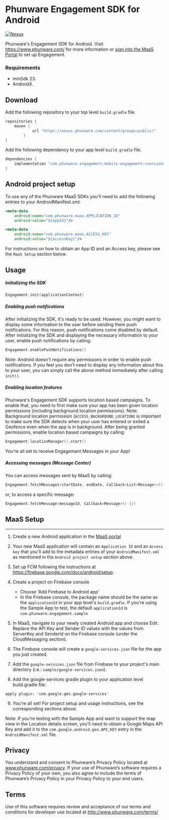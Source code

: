 # Phunware Engagement SDK for Android

[![Nexus](https://img.shields.io/nexus/r/com.phunware.engagement/mobile-engagement?color=brightgreen&server=https%3A%2F%2Fnexus.phunware.com)](https://nexus.phunware.com/content/groups/public/com/phunware/engagement/mobile-engagement/)

Phunware's Engagement SDK for Android. Visit https://www.phunware.com/ for more information or [sign into the MaaS Portal](http://maas.phunware.com/) to set up Engagement.

### Requirements
* minSdk 23.
* AndroidX.

## Download
Add the following repository to your top level `build.gradle` file.
```groovy
repositories {
    maven {
            url "https://nexus.phunware.com/content/groups/public/"
        }
}
```

Add the following dependency to your app level `build.gradle` file.
```groovy
dependencies {
    implementation "com.phunware.engagement:mobile-engagement:<version>"
}
```

## Android project setup
To use any of the Phunware MaaS SDKs you'll need to add the following entries to your AndroidManifest.xml:

``` xml
<meta-data
    android:name="com.phunware.maas.APPLICATION_ID"
    android:value="${appId}"/>

<meta-data
    android:name="com.phunware.maas.ACCESS_KEY"
    android:value="${accessKey}"/>
```

For instructions on how to obtain an App ID and an Access key, please see the `MaaS Setup` section below.

## Usage
##### Initializing the SDK

```kotlin
Engagement.init(applicationContext)
```

##### Enabling push notifications
After initializing the SDK, it's ready to be used. However, you might want to display some information to the user before sending them push notifications.
For this reason, push notifications come disabled by default. After initializing the SDK and displaying the necessary information to your user, enable push notifications by calling:

```kotlin
Engagement.enablePushNotifications()
```

Note: Android doesn't require any permissions in order to enable push notifications. If you feel you don't need to display any information about this to your user, you can simply call the above method immediately after calling `init()`.

##### Enabling location features
Phunware's Engagement SDK supports location based campaigns. To enable that, you need to first make sure your app has been given location permissions (including background location permissions).
Note: Background location permission (`ACCESS_BACKGROUND_LOCATION`) is important to make sure the SDK detects when your user has entered or exited a Geofence even when the app is in background.
After being granted permissions, enable location based campaigns by calling:

```kotlin
Engagement.locationManager().start()
```

You're all set to receive Engagement Messages in your App!

##### Accessing messages (Message Center)
You can access messages sent by MaaS by calling:

```kotlin
Engagement.fetchMessages(startDate, endDate, Callback<List<Message>>())
```

or, to access a specific message:

```kotlin
Engagement.fetchMessage(messageId, Callback<Message>() {})
```

## MaaS Setup
-------
1. Create a new Android application in the [MaaS portal](https://maas.phunware.com/)
2. Your new MaaS application will contain an `Application ID` and an `Access key` that you'll add to the metadata entries of your `AndroidManifest.xml` as mentioned in the `Android project setup` section above.
3. Set up FCM following the instructions at https://firebase.google.com/docs/android/setup.
4. Create a project on Firebase console

    - Choose 'Add Firebase to Android app'
    - In the Firebase console, the package name should be the same as the `applicationId` in your app level's `build.gradle`.  If you're using the Sample App to test, the default `applicationId` is `com.phunware.engagement.sample`

5. In MaaS, navigate to your newly created Android app and choose Edit. Replace the API Key and Sender ID values with the values from ServerKey and SenderId on the Firebase console (under the CloudMessaging section).
6. The Firebase console will create a `google-services.json` file for the app you just created.
7. Add the `google-services.json` file from Firebase to your project's main directory (i.e.: `sample/google-services.json`).
8. Add the google-services gradle plugin to your application level build.gradle file:

  `apply plugin: 'com.google.gms.google-services'`

9. You're all set! For project setup and usage instructions, see the corresponding sections above.

Note: If you're testing with the Sample App and want to support the map view in the Location details screen, you'll need to obtain a Google Maps API Key and add it to the `com.google.android.geo.API_KEY` entry in the `AndroidManifest.xml` file.
  
Privacy  
-----------  
You understand and consent to Phunware’s Privacy Policy located at www.phunware.com/privacy. If your use of Phunware’s software requires a Privacy Policy of your own, you also agree to include the terms of Phunware’s Privacy Policy in your Privacy Policy to your end users.  
  
Terms  
-----------  
Use of this software requires review and acceptance of our terms and conditions for developer use located at http://www.phunware.com/terms/
